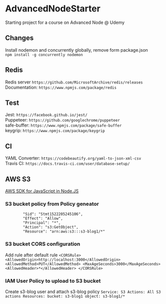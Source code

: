 # AdvancedNodeStarter
Starting project for a course on Advanced Node @ Udemy

## Changes
Install nodemon and concurrently globally, remove form package.json   
`npm install -g concurrently nodemon`

## Redis
Redis server `https://github.com/MicrosoftArchive/redis/releases`   
Documentation: `https://www.npmjs.com/package/redis`
   
## Test
Jest: `https://facebook.github.io/jest/`   
Puppeteer: `https://github.com/googlechrome/puppeteer`   
safe-buffer: `https://www.npmjs.com/package/safe-buffer`   
keygrip: `https://www.npmjs.com/package/keygrip`

## CI
YAML Converter: `https://codebeautify.org/yaml-to-json-xml-csv`    
Travis CI: `https://docs.travis-ci.com/user/database-setup/`

## AWS S3
[AWS SDK for JavaScript in Node.JS](https://aws.amazon.com/sdk-for-node-js/)

### S3 bucket policy from Policy geneator
            "Sid": "Stmt1522205245106",
            "Effect": "Allow",
            "Principal": "*",
            "Action": "s3:GetObject",
            "Resource": "arn:aws:s3:::s3-blog1/*"

### S3 bucket CORS configuration
Add rule after default rule
`<CORSRule>
    <AllowedOrigin>http://localhost:3000</AllowedOrigin>
    <AllowedMethod>PUT</AllowedMethod>
    <MaxAgeSeconds>3000</MaxAgeSeconds>
    <AllowedHeader>*</AllowedHeader>
</CORSRule>`

### IAM User Policy to upload to S3 bucket
Create s3-blog user and attach s3-blog policy
`Service: S3
Actions: All S3 actions
Resources:
  bucket: s3-blog1
  object: s3-blog1/*`

